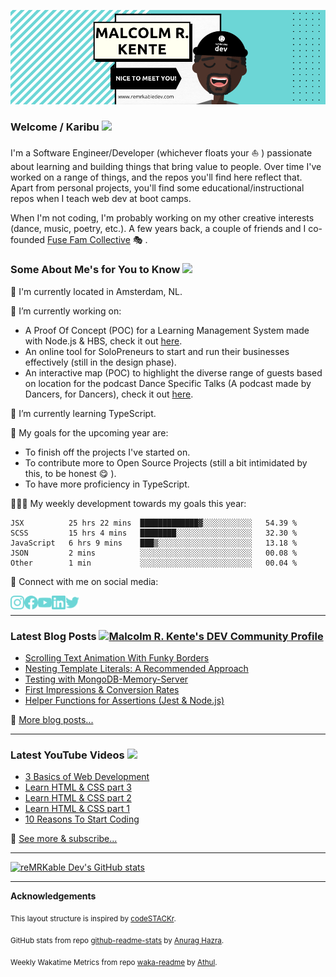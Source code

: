 ![cover](readme-banner.png)

### Welcome / Karibu <a href="https://www.remrkabledev.com/"><img src="https://media.giphy.com/media/hvRJCLFzcasrR4ia7z/giphy.gif" width="25px"></a>
I'm a Software Engineer/Developer (whichever floats your ⛵ ) passionate about learning and building things that bring value to people. Over time I've worked on a range of things, and the repos you'll find here reflect that. Apart from personal projects, you'll find some educational/instructional repos when I teach web dev at boot camps.

When I'm not coding, I'm probably working on my other creative interests (dance, music, poetry, etc.). A few years back, a couple of friends and I co-founded [Fuse Fam Collective](https://www.fusefam.com/) 🎭 .

### Some About Me's for You to Know <a href="https://github.com/reMRKableDev/"><img src="https://media.giphy.com/media/KJpeo4drhc1WJnEQBr/giphy.gif" width="50px"></a>

📍 I'm currently located in Amsterdam, NL.

🔭 I’m currently working on:
 - A Proof Of Concept (POC) for a Learning Management System made with Node.js & HBS, check it out [here](https://github.com/reMRKableDev/OnLearn).
 - An online tool for SoloPreneurs to start and run their businesses effectively (still in the design phase).
 - An interactive map (POC) to highlight the diverse range of guests based on location for the podcast Dance Specific Talks (A podcast made by Dancers, for Dancers), check it out [here](https://github.com/reMRKableDev/ds-talks).

🌱 I’m currently learning TypeScript.

🥅  My goals for the upcoming year are: 
 - To finish off the projects I've started on.
 - To contribute more to Open Source Projects (still a bit intimidated by this, to be honest 😋 ).
 - To have more proficiency in TypeScript.
 
🧑🏾‍💻 My weekly development towards my goals this year: 
 <!--START_SECTION:waka-->
```text
JSX          25 hrs 22 mins  █████████████▓░░░░░░░░░░░   54.39 % 
SCSS         15 hrs 4 mins   ████████░░░░░░░░░░░░░░░░░   32.30 % 
JavaScript   6 hrs 9 mins    ███▒░░░░░░░░░░░░░░░░░░░░░   13.18 % 
JSON         2 mins          ░░░░░░░░░░░░░░░░░░░░░░░░░   00.08 % 
Other        1 min           ░░░░░░░░░░░░░░░░░░░░░░░░░   00.04 % 
```
<!--END_SECTION:waka-->

🤝  Connect with me on social media:

[<img align="left" alt="reMRKable Dev Instagram" width="22px" src="https://github.com/reMRKableDev/reMRKableDev/blob/main/instagram.svg" />](https://www.instagram.com/remrkabledev/)
[<img align="left" alt="reMRKable Dev Instagram" width="22px" src="https://github.com/reMRKableDev/reMRKableDev/blob/main/facebook.svg" />](https://www.facebook.com/remrkabledev)
[<img align="left" alt="reMRKable Dev Instagram" width="22px" src="https://github.com/reMRKableDev/reMRKableDev/blob/main/youtube.svg" />](https://www.youtube.com/channel/UCI1Z9YtIaqgffwgxnhyOlEg)
[<img align="left" alt="reMRKable Dev Instagram" width="22px" src="https://github.com/reMRKableDev/reMRKableDev/blob/main/linkedin.svg" />](https://www.linkedin.com/in/malcolmkente/)
[<img align="left" alt="reMRKable Dev Instagram" width="22px" src="https://github.com/reMRKableDev/reMRKableDev/blob/main/twitter.svg" />](https://twitter.com/remrkabledev)

<br />

---
### Latest Blog Posts <a href="https://dev.to/remrkabledev"><img src="https://d2fltix0v2e0sb.cloudfront.net/dev-badge.svg" alt="Malcolm R. Kente's DEV Community Profile" height="30" width="30"></a>
<!-- BLOG-POST-LIST:START -->
- [Scrolling Text Animation With Funky Borders](https://dev.to/remrkabledev/scrolling-text-animation-with-funky-borders-4ckm)
- [Nesting Template Literals: A Recommended Approach](https://dev.to/remrkabledev/nesting-template-literals-a-recommended-approach-2jgj)
- [Testing with MongoDB-Memory-Server](https://dev.to/remrkabledev/testing-with-mongodb-memory-server-4ja2)
- [First Impressions & Conversion Rates](https://dev.to/remrkabledev/first-impressions-conversion-rates-1b14)
- [Helper Functions for Assertions (Jest & Node.js)](https://dev.to/remrkabledev/helper-functions-for-assertions-jest-node-js-3n11)
<!-- BLOG-POST-LIST:END -->

📝 [More blog posts...](https://dev.to/remrkabledev)


---
### Latest YouTube Videos <a href="https://www.youtube.com/channel/UCI1Z9YtIaqgffwgxnhyOlEg"><img src="https://media.giphy.com/media/XFoo2uHl91sLld9m1H/giphy.gif" width="100px"></a>
<!-- YOUTUBE:START -->
- [3 Basics of Web Development](https://www.youtube.com/watch?v=uYDoitJkcmM)
- [Learn HTML & CSS part 3](https://www.youtube.com/watch?v=7JQd_xxX3ro)
- [Learn HTML & CSS part 2](https://www.youtube.com/watch?v=BN0S3Tv7OnI)
- [Learn HTML & CSS part 1](https://www.youtube.com/watch?v=mdcGxKY5nDo)
- [10 Reasons To Start Coding](https://www.youtube.com/watch?v=ejAMWoP8CDc)
<!-- YOUTUBE:END -->

🔔  [See more & subscribe...](https://www.youtube.com/channel/UCI1Z9YtIaqgffwgxnhyOlEg)


---
[![reMRKable Dev's GitHub stats](https://github-readme-stats.vercel.app/api?username=reMRKableDev)](https://github.com/anuraghazra/github-readme-stats)


---
**Acknowledgements**

<sub>This layout structure is inspired by [codeSTACKr](https://github.com/codeSTACKr/codeSTACKr).</sub>

<sub>GitHub stats from repo [github-readme-stats](https://github.com/anuraghazra/github-readme-stats) by [Anurag Hazra](https://github.com/anuraghazra).</sub>

<sub>Weekly Wakatime Metrics from repo [waka-readme](https://github.com/athul/waka-readme) by [Athul](https://github.com/athul).</sub>

<!--
**reMRKableDev/reMRKableDev** is a ✨ _special_ ✨ repository because its `README.md` (this file) appears on your GitHub profile.

Here are some ideas to get you started:

- 🔭 I’m currently working on ...
- 🌱 I’m currently learning ...
- 👯 I’m looking to collaborate on ...
- 🤔 I’m looking for help with ...
- 💬 Ask me about ...
- 📫 How to reach me: ...
- 😄 Pronouns: ...
- ⚡ Fun fact: ...
-->
